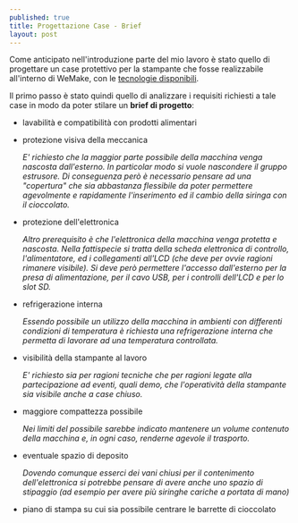 ```yaml
---
published: true
title: Progettazione Case - Brief
layout: post
---
```

Come anticipato nell'introduzione parte del mio lavoro è stato quello di progettare un case protettivo per la stampante che fosse realizzabile all'interno di WeMake, con le [tecnologie disponibili](http://wemake.cc/machines/).

Il primo passo è stato quindi quello di analizzare i requisiti richiesti a tale case in modo da poter stilare un **brief di progetto**:

- lavabilità e compatibilità con prodotti alimentari

- protezione visiva della meccanica

	*E' richiesto che la maggior parte possibile della macchina venga nascosta dall'esterno. In particolar modo si vuole nascondere il gruppo estrusore. Di conseguenza però è necessario pensare ad una "copertura" che sia abbastanza flessibile da poter permettere agevolmente e rapidamente l'inserimento ed il cambio della siringa con il cioccolato.*

- protezione dell'elettronica

	*Altro prerequisito è che l'elettronica della macchina venga protetta e nascosta. Nella fattispecie si tratta della scheda elettronica di controllo, l'alimentatore, ed i collegamenti all'LCD (che deve per ovvie ragioni rimanere visibile).
	Si deve però permettere l'accesso dall'esterno per la presa di alimentazione, per il cavo USB, per i controlli dell'LCD e per lo slot SD.*
	
- refrigerazione interna

	*Essendo possibile un utilizzo della macchina in ambienti con differenti condizioni di temperatura è richiesta una refrigerazione interna che permetta di lavorare ad una temperatura controllata.*
	
- visibilità della stampante al lavoro

	*E' richiesto sia per ragioni tecniche che per ragioni legate alla partecipazione ad eventi, quali demo, che l'operatività della stampante sia visibile anche a case chiuso.*
	
- maggiore compattezza possibile

	*Nei limiti del possibile sarebbe indicato mantenere un volume contenuto della macchina e, in ogni caso, renderne agevole il trasporto.*
	
- eventuale spazio di deposito

	*Dovendo comunque esserci dei vani chiusi per il contenimento dell'elettronica si potrebbe pensare di avere anche uno spazio di stipaggio (ad esempio per avere più siringhe cariche a portata di mano)*


- piano di stampa su cui sia possibile centrare le barrette di cioccolato 
